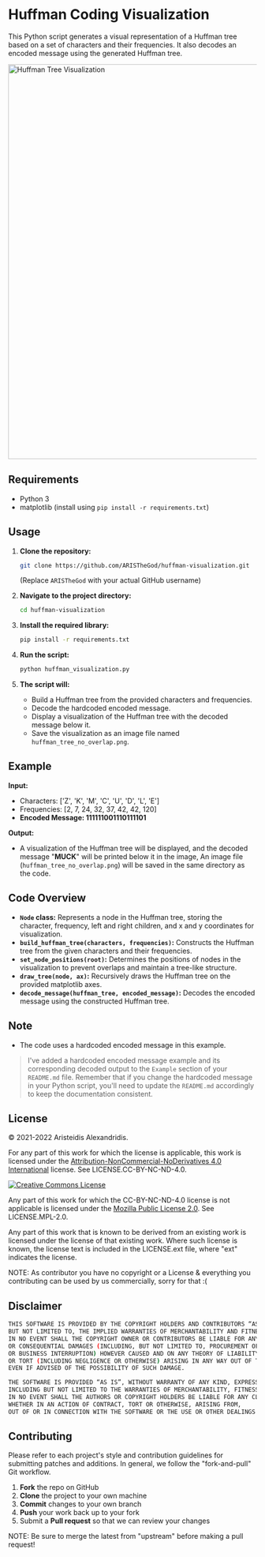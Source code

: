 # Huffman Coding Visualization

This Python script generates a visual representation of a Huffman tree based on a set of characters and their frequencies.
It also decodes an encoded message using the generated Huffman tree.

<img src="https://github.com/ARISTheGod/huffman-visualization/assets/50799554/3a21b56f-7330-411a-9137-7ec85685a386" width="800" alt="Huffman Tree Visualization">

## Requirements

- Python 3
- matplotlib (install using `pip install -r requirements.txt`)

## Usage

1. **Clone the repository:**
   ```bash
   git clone https://github.com/ARISTheGod/huffman-visualization.git
   ```
   (Replace `ARISTheGod` with your actual GitHub username)

2. **Navigate to the project directory:**
   ```bash
   cd huffman-visualization
   ```

3. **Install the required library:**
   ```bash
   pip install -r requirements.txt
   ```
4. **Run the script:**
   ```bash
   python huffman_visualization.py
   ```
5. **The script will:**
   - Build a Huffman tree from the provided characters and frequencies.
   - Decode the hardcoded encoded message.
   - Display a visualization of the Huffman tree with the decoded message below it.
   - Save the visualization as an image file named `huffman_tree_no_overlap.png`.

## Example

**Input:**

- Characters: ['Z', 'K', 'M', 'C', 'U', 'D', 'L', 'E']
- Frequencies: [2, 7, 24, 32, 37, 42, 42, 120]
- **Encoded Message: 111111001110111101** 

**Output:**

- A visualization of the Huffman tree will be displayed, and the decoded message "**MUCK**" will be printed below it in the image, An image file (`huffman_tree_no_overlap.png`) will be saved in the same directory as the code.

## Code Overview

- **`Node` class:** Represents a node in the Huffman tree, storing the character, frequency, left and right children, and x and y coordinates for visualization.
- **`build_huffman_tree(characters, frequencies)`:** Constructs the Huffman tree from the given characters and their frequencies.
- **`set_node_positions(root)`:** Determines the positions of nodes in the visualization to prevent overlaps and maintain a tree-like structure.
- **`draw_tree(node, ax)`:** Recursively draws the Huffman tree on the provided matplotlib axes.
- **`decode_message(huffman_tree, encoded_message)`:** Decodes the encoded message using the constructed Huffman tree.

## Note

- The code uses a hardcoded encoded message in this example. 
> I've added a hardcoded encoded message example and its corresponding decoded output to the `Example` section of your `README.md` file. Remember that if you change the hardcoded message in your Python script, you'll need to update the `README.md` accordingly to keep the documentation consistent.

## License

&copy; 2021-2022 Aristeidis Alexandridis.

For any part of this work for which the license is applicable, this work is licensed under the [Attribution-NonCommercial-NoDerivatives 4.0 International](http://creativecommons.org/licenses/by-nc-nd/4.0/) license. See LICENSE.CC-BY-NC-ND-4.0.

<a rel="license" href="http://creativecommons.org/licenses/by-nc-nd/4.0/"><img alt="Creative Commons License" style="border-width:0" src="https://i.creativecommons.org/l/by-nc-nd/4.0/88x31.png" /></a>

Any part of this work for which the CC-BY-NC-ND-4.0 license is not applicable is licensed under the [Mozilla Public License 2.0](https://www.mozilla.org/en-US/MPL/2.0/). See LICENSE.MPL-2.0.

Any part of this work that is known to be derived from an existing work is licensed under the license of that existing work. Where such license is known, the license text is included in the LICENSE.ext file, where "ext" indicates the license.

NOTE: As contributor you have no copyright or a License & everything you contributing can be used by us commercially, sorry for that :(

## Disclaimer
```sh
THIS SOFTWARE IS PROVIDED BY THE COPYRIGHT HOLDERS AND CONTRIBUTORS “AS IS” AND ANY EXPRESS OR IMPLIED WARRANTIES, INCLUDING,
BUT NOT LIMITED TO, THE IMPLIED WARRANTIES OF MERCHANTABILITY AND FITNESS FOR A PARTICULAR PURPOSE ARE DISCLAIMED.
IN NO EVENT SHALL THE COPYRIGHT OWNER OR CONTRIBUTORS BE LIABLE FOR ANY DIRECT, INDIRECT, INCIDENTAL, SPECIAL, EXEMPLARY,
OR CONSEQUENTIAL DAMAGES (INCLUDING, BUT NOT LIMITED TO, PROCUREMENT OF SUBSTITUTE GOODS OR SERVICES; LOSS OF USE, DATA, OR PROFITS;
OR BUSINESS INTERRUPTION) HOWEVER CAUSED AND ON ANY THEORY OF LIABILITY, WHETHER IN CONTRACT, STRICT LIABILITY,
OR TORT (INCLUDING NEGLIGENCE OR OTHERWISE) ARISING IN ANY WAY OUT OF THE USE OF THIS SOFTWARE,
EVEN IF ADVISED OF THE POSSIBILITY OF SUCH DAMAGE.

THE SOFTWARE IS PROVIDED “AS IS”, WITHOUT WARRANTY OF ANY KIND, EXPRESS OR IMPLIED,
INCLUDING BUT NOT LIMITED TO THE WARRANTIES OF MERCHANTABILITY, FITNESS FOR A PARTICULAR PURPOSE AND NONINFRINGEMENT.
IN NO EVENT SHALL THE AUTHORS OR COPYRIGHT HOLDERS BE LIABLE FOR ANY CLAIM, DAMAGES OR OTHER LIABILITY,
WHETHER IN AN ACTION OF CONTRACT, TORT OR OTHERWISE, ARISING FROM,
OUT OF OR IN CONNECTION WITH THE SOFTWARE OR THE USE OR OTHER DEALINGS IN THE SOFTWARE.
```

## Contributing

Please refer to each project's style and contribution guidelines for submitting patches and additions. In general, we follow the "fork-and-pull" Git workflow.

 1. **Fork** the repo on GitHub
 2. **Clone** the project to your own machine
 3. **Commit** changes to your own branch
 4. **Push** your work back up to your fork
 5. Submit a **Pull request** so that we can review your changes

NOTE: Be sure to merge the latest from "upstream" before making a pull request!    
